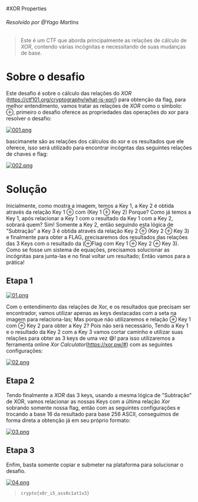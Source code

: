 
#XOR Properties
###### Resolvido por @Yago Martins
> Este é um CTF que aborda principalmente as relações de cálculo de *XOR*, contendo várias incógnitas e necessitando de suas mudanças de base.
# Sobre o desafio
Este desafio é sobre o cálculo das relações do *XOR* (https://ctf101.org/cryptography/what-is-xor/) para obtenção da flag, para melhor entendimento, vamos tratar as relações de *XOR* como o símbolo: ⊕, primeiro o desafio oferece as propriedades das operações do xor para resolver o desafio: 

[![001.png](https://i.postimg.cc/0QrdxyTJ/001.png)](https://postimg.cc/wy8sQgT6)

bascimanete são as relações dos cálculos do xor e os resultados que ele oferece, isso será utilizado para encontrar incógntas das seguintes relações de chaves e flag:

[![002.png](https://i.postimg.cc/h4kbWgpf/002.png)](https://postimg.cc/RqTnwrrB)



# Solução

Inicialmente, como mostra a imagem, temos a Key 1, a Key 2 é obtida através da relação Key 1 ⊕ com (Key 1 ⊕ Key 2) Porque? Como já temos a Key 1, após relacionar a Key 1 com o resultado da Key 1 com a Key 2, sobrará quem? Sim! Somente a Key 2, então seguindo esta lógica de "Subtração" a Key 3 é obtida através da relação Key 2 ⊕ (Key 2 ⊕ Key 3) e finalmente para obter a FLAG, precisaremos dos resultados das relações das 3 Keys com o resultado da (⊕Flag com Key 1 ⊕ Key 2 ⊕ Key 3).
Como se fosse um sistema de equações, precisamos solucionar as incógnitas para junta-las e no final voltar um resultado; Então vamos para a prática!

## Etapa 1

[![01.png](https://i.postimg.cc/tCbZNgBt/01.png)](https://postimg.cc/XX2YVnSp)

Com o entendimento das relações de Xor, e os resultados que precisam ser encontrador, vamos utilizar apenas as keys destacadas com a seta na imagem para relaciona-las;  Mas porque não utilizaremos e relação ⊕ Key 1 com ⊕ Key 2 para obter a Key 2? Pois não será necessário, Tendo a Key 1 e o resultado da Key 2 com a Key 3 vamos cortar caminho e utilizar suas relações para obter as 3 keys de uma vez 😅! para isso utilizaremos a ferramenta online *Xor Calculator*(https://xor.pw/#) com as seguintes configurações:

[![02.png](https://i.postimg.cc/Rhskhhh5/02.png)](https://postimg.cc/zHhtPJT0)

## Etapa 2

Tendo finalmente a *XOR* das 3 keys, usando a mesma lógica de "Subtração" de XOR, vamos relacionar as nossas Keys com a última relação *Xor* sobrando somente nossa flag, então com as seguintes configurações e trocando a base 16 da resultado para base 256 ASCII, conseguimos de forma direta a obtenção  já em seu próprio formato: 

[![03.png](https://i.postimg.cc/FzB6m6Ch/03.png)](https://postimg.cc/sG5m4TRL)

## Etapa 3

Enfim, basta somente copiar e submeter na plataforma para solucionar o desafio.

[![04.png](https://i.postimg.cc/sgSLdwYR/04.png)](https://postimg.cc/CRh7bCrv)



>`crypto{x0r_i5_ass0c1at1v3}`
 
